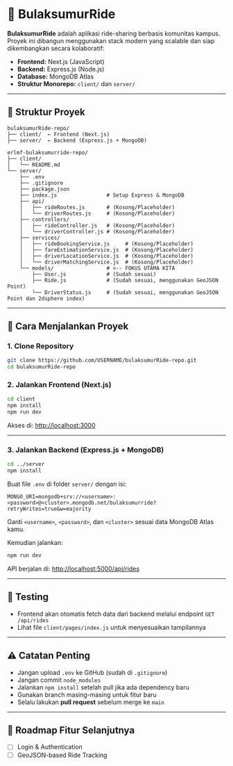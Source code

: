 
# 🚗 BulaksumurRide

**BulaksumurRide** adalah aplikasi ride-sharing berbasis komunitas kampus. Proyek ini dibangun menggunakan stack modern yang scalable dan siap dikembangkan secara kolaboratif:

- **Frontend:** Next.js (JavaScript)
- **Backend:** Express.js (Node.js)
- **Database:** MongoDB Atlas
- **Struktur Monorepo:** `client/` dan `server/`

---

## 📁 Struktur Proyek

```
bulaksumurRide-repo/
├── client/  ← Frontend (Next.js)
├── server/  ← Backend (Express.js + MongoDB)

erlmf-bulaksumurride-repo/
├── client/
│   └── README.md
└── server/
    ├── .env
    ├── .gitignore
    ├── package.json
    ├── index.js                # Setup Express & MongoDB
    ├── api/
    │   ├── rideRoutes.js       # (Kosong/Placeholder)
    │   └── driverRoutes.js     # (Kosong/Placeholder)
    ├── controllers/
    │   ├── rideController.js   # (Kosong/Placeholder)
    │   └── driverController.js # (Kosong/Placeholder)
    ├── services/
    │   ├── rideBookingService.js     # (Kosong/Placeholder)
    │   ├── fareEstimationService.js  # (Kosong/Placeholder)
    │   ├── driverLocationService.js  # (Kosong/Placeholder)
    │   └── driverMatchingService.js  # (Kosong/Placeholder)
    └── models/                 # <-- FOKUS UTAMA KITA
        ├── User.js             # (Sudah sesuai)
        ├── Ride.js             # (Sudah sesuai, menggunakan GeoJSON Point)
        └── DriverStatus.js     # (Sudah sesuai, menggunakan GeoJSON Point dan 2dsphere index)
```

---

## 🚀 Cara Menjalankan Proyek

### 1. Clone Repository
```bash
git clone https://github.com/USERNAME/bulaksumurRide-repo.git
cd bulaksumurRide-repo
```

### 2. Jalankan Frontend (Next.js)
```bash
cd client
npm install
npm run dev
```
Akses di: [http://localhost:3000](http://localhost:3000)

---

### 3. Jalankan Backend (Express.js + MongoDB)
```bash
cd ../server
npm install
```

Buat file `.env` di folder `server/` dengan isi:
```
MONGO_URI=mongodb+srv://<username>:<password>@<cluster>.mongodb.net/bulaksumurride?retryWrites=true&w=majority
```

Ganti `<username>`, `<password>`, dan `<cluster>` sesuai data MongoDB Atlas kamu.

Kemudian jalankan:
```bash
npm run dev
```
API berjalan di: [http://localhost:5000/api/rides](http://localhost:5000/api/rides)

---

## 🧪 Testing

- Frontend akan otomatis fetch data dari backend melalui endpoint `GET /api/rides`
- Lihat file `client/pages/index.js` untuk menyesuaikan tampilannya

---

## ⚠️ Catatan Penting

- Jangan upload `.env` ke GitHub (sudah di `.gitignore`)
- Jangan commit `node_modules`
- Jalankan `npm install` setelah pull jika ada dependency baru
- Gunakan branch masing-masing untuk fitur baru
- Selalu lakukan **pull request** sebelum merge ke `main`

---

## 🧭 Roadmap Fitur Selanjutnya

- [ ] Login & Authentication
- [ ] GeoJSON-based Ride Tracking
